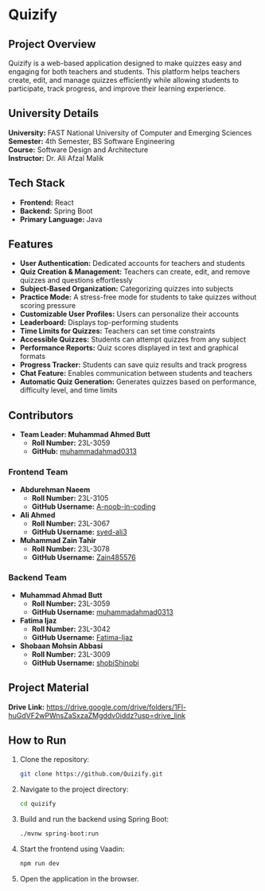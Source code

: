# Quizify

## Project Overview
Quizify is a web-based application designed to make quizzes easy and engaging for both teachers and students. This platform helps teachers create, edit, and manage quizzes efficiently while allowing students to participate, track progress, and improve their learning experience.

## University Details
**University:** FAST National University of Computer and Emerging Sciences  
**Semester:** 4th Semester, BS Software Engineering  
**Course:** Software Design and Architecture  
**Instructor:** Dr. Ali Afzal Malik  

## Tech Stack
- **Frontend:** React
- **Backend:** Spring Boot
- **Primary Language:** Java

## Features
- **User Authentication:** Dedicated accounts for teachers and students
- **Quiz Creation & Management:** Teachers can create, edit, and remove quizzes and questions effortlessly
- **Subject-Based Organization:** Categorizing quizzes into subjects
- **Practice Mode:** A stress-free mode for students to take quizzes without scoring pressure
- **Customizable User Profiles:** Users can personalize their accounts
- **Leaderboard:** Displays top-performing students
- **Time Limits for Quizzes:** Teachers can set time constraints
- **Accessible Quizzes:** Students can attempt quizzes from any subject
- **Performance Reports:** Quiz scores displayed in text and graphical formats
- **Progress Tracker:** Students can save quiz results and track progress
- **Chat Feature:** Enables communication between students and teachers
- **Automatic Quiz Generation:** Generates quizzes based on performance, difficulty level, and time limits

## Contributors
- **Team Leader: Muhammad Ahmed Butt**  
  - **Roll Number:** 23L-3059  
  - **GitHub:** [muhammadahmad0313](https://github.com/muhammadahmad0313)

### Frontend Team
- **Abdurehman Naeem**  
  - **Roll Number:** 23L-3105  
  - **GitHub Username:** [A-noob-in-coding](https://github.com/A-noob-in-coding)
- **Ali Ahmed**  
  - **Roll Number:** 23L-3067 
  - **GitHub Username:** [syed-ali3](https://github.com/syed-ali3) 
- **Muhammad Zain Tahir**  
  - **Roll Number:** 23L-3078  
  - **GitHub Username:** [Zain485576](https://github.com/Zain485576)


### Backend Team
- **Muhammad Ahmad Butt**  
  - **Roll Number:** 23L-3059 
  - **GitHub Username:** [muhammadahmad0313](https://github.com/muhammadahmad0313)
- **Fatima Ijaz**  
  - **Roll Number:** 23L-3042 
  - **GitHub Username:** [Fatima-Ijaz](https://github.com/Fatima-Ijaz) 
- **Shobaan Mohsin Abbasi**  
  - **Roll Number:** 23L-3009  
  - **GitHub Username:** [shobiShinobi](https://github.com/shobiShinobi)  

## Project Material
**Drive Link:** https://drive.google.com/drive/folders/1Fl-huGdVF2wPWnsZaSxzaZMgddv0iddz?usp=drive_link

## How to Run
1. Clone the repository:  
   ```bash
   git clone https://github.com/Quizify.git
   ```
2. Navigate to the project directory:  
   ```bash
   cd quizify
   ```
3. Build and run the backend using Spring Boot:  
   ```bash
   ./mvnw spring-boot:run
   ```
4. Start the frontend using Vaadin:  
   ```bash
   npm run dev
   ```
5. Open the application in the browser.
